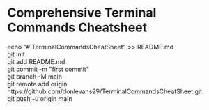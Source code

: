 <h1>Comprehensive Terminal Commands Cheatsheet</h1>
<p> 
echo "# TerminalCommandsCheatSheet" >> README.md</br>
git init</br>
git add README.md </br>
git commit -m "first commit" </br>
git branch -M main </br>
git remote add origin https://github.com/donlevans29/TerminalCommandsCheatSheet.git </br>
git push -u origin main </br>
</p>
